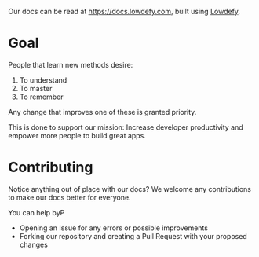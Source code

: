 Our docs can be read at https://docs.lowdefy.com, built using [Lowdefy](https://lowdefy.com).

# Goal

People that learn new methods desire:
1. To understand
2. To master
3. To remember

Any change that improves one of these is granted priority.

This is done to support our mission:
Increase developer productivity and empower more people to build great apps.

# Contributing
Notice anything out of place with our docs? We welcome any contributions to make our docs better for everyone.

You can help byP
- Opening an Issue for any errors or possible improvements
- Forking our repository and creating a Pull Request with your proposed changes